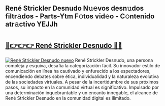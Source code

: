## René Strickler Desnudo N𝚞𝚎vos desn𝚞dos filtr𝚊dos - Parts-Ytm F𝚘tos vid𝚎o - C𝚘ntenido atr𝚊ctivo YEJJh

# <h2><a href="http://mb18ndl.tromn.icu/?c=Ren%c3%a9+Strickler+Desnudo">🔗👉👉👉 René Strickler Desnudo 🔗🔗</a></h2>

[![René Strickler Desnudo nuevo](https://i.imgur.com/pEAQMta.gif)](http://mb18ndl.tromn.icu/?c=Ren%c3%a9+Strickler+Desnudo)
René Strickler Desnudo, una persona compleja y esquiva, desafía la categorización fácil. Su innovador estilo de comunicación en línea ha cautivado y enfurecido a los espectadores, encendiendo debates sobre ética, individualidad y la naturaleza evolutiva de las sociedades virtuales. A pesar de la incertidumbre de sus próximos pasos, su impacto en la comunidad virtual es significativo. Impulsado por una determinación inquebrantable y un encanto innegable, el alcance de René Strickler Desnudo en la comunidad digital es ilimitado.
